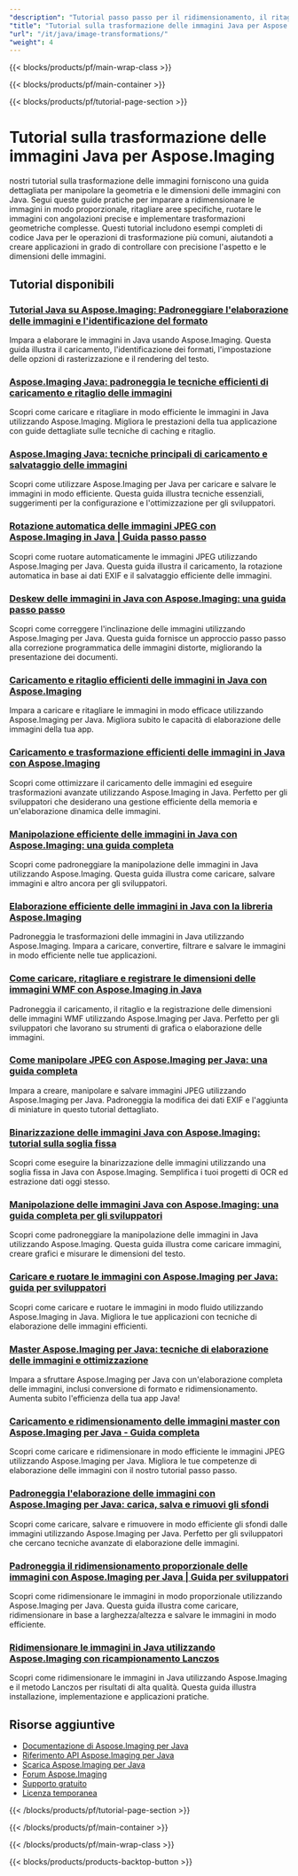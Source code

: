 ```yaml
---
"description": "Tutorial passo passo per il ridimensionamento, il ritaglio, la rotazione e le trasformazioni geometriche delle immagini utilizzando Aspose.Imaging per Java."
"title": "Tutorial sulla trasformazione delle immagini Java per Aspose.Imaging"
"url": "/it/java/image-transformations/"
"weight": 4
---
```


{{< blocks/products/pf/main-wrap-class >}}

{{< blocks/products/pf/main-container >}}

{{< blocks/products/pf/tutorial-page-section >}}
# Tutorial sulla trasformazione delle immagini Java per Aspose.Imaging

nostri tutorial sulla trasformazione delle immagini forniscono una guida dettagliata per manipolare la geometria e le dimensioni delle immagini con Java. Segui queste guide pratiche per imparare a ridimensionare le immagini in modo proporzionale, ritagliare aree specifiche, ruotare le immagini con angolazioni precise e implementare trasformazioni geometriche complesse. Questi tutorial includono esempi completi di codice Java per le operazioni di trasformazione più comuni, aiutandoti a creare applicazioni in grado di controllare con precisione l'aspetto e le dimensioni delle immagini.

## Tutorial disponibili

### [Tutorial Java su Aspose.Imaging: Padroneggiare l'elaborazione delle immagini e l'identificazione del formato](./mastering-aspose-imaging-java-image-processing/)
Impara a elaborare le immagini in Java usando Aspose.Imaging. Questa guida illustra il caricamento, l'identificazione dei formati, l'impostazione delle opzioni di rasterizzazione e il rendering del testo.

### [Aspose.Imaging Java: padroneggia le tecniche efficienti di caricamento e ritaglio delle immagini](./aspose-imaging-java-efficient-image-load-crop/)
Scopri come caricare e ritagliare in modo efficiente le immagini in Java utilizzando Aspose.Imaging. Migliora le prestazioni della tua applicazione con guide dettagliate sulle tecniche di caching e ritaglio.

### [Aspose.Imaging Java: tecniche principali di caricamento e salvataggio delle immagini](./aspose-imaging-java-image-processing/)
Scopri come utilizzare Aspose.Imaging per Java per caricare e salvare le immagini in modo efficiente. Questa guida illustra tecniche essenziali, suggerimenti per la configurazione e l'ottimizzazione per gli sviluppatori.

### [Rotazione automatica delle immagini JPEG con Aspose.Imaging in Java | Guida passo passo](./auto-rotate-jpeg-images-aspose-imaging-java/)
Scopri come ruotare automaticamente le immagini JPEG utilizzando Aspose.Imaging per Java. Questa guida illustra il caricamento, la rotazione automatica in base ai dati EXIF e il salvataggio efficiente delle immagini.

### [Deskew delle immagini in Java con Aspose.Imaging: una guida passo passo](./deskew-images-aspose-imaging-java/)
Scopri come correggere l'inclinazione delle immagini utilizzando Aspose.Imaging per Java. Questa guida fornisce un approccio passo passo alla correzione programmatica delle immagini distorte, migliorando la presentazione dei documenti.

### [Caricamento e ritaglio efficienti delle immagini in Java con Aspose.Imaging](./aspose-imaging-java-load-crop-images/)
Impara a caricare e ritagliare le immagini in modo efficace utilizzando Aspose.Imaging per Java. Migliora subito le capacità di elaborazione delle immagini della tua app.

### [Caricamento e trasformazione efficienti delle immagini in Java con Aspose.Imaging](./aspose-imaging-java-image-loading-transformation/)
Scopri come ottimizzare il caricamento delle immagini ed eseguire trasformazioni avanzate utilizzando Aspose.Imaging in Java. Perfetto per gli sviluppatori che desiderano una gestione efficiente della memoria e un'elaborazione dinamica delle immagini.

### [Manipolazione efficiente delle immagini in Java con Aspose.Imaging: una guida completa](./java-image-manipulation-aspose-imaging-tutorial/)
Scopri come padroneggiare la manipolazione delle immagini in Java utilizzando Aspose.Imaging. Questa guida illustra come caricare, salvare immagini e altro ancora per gli sviluppatori.

### [Elaborazione efficiente delle immagini in Java con la libreria Aspose.Imaging](./aspose-imaging-java-image-processing-guide/)
Padroneggia le trasformazioni delle immagini in Java utilizzando Aspose.Imaging. Impara a caricare, convertire, filtrare e salvare le immagini in modo efficiente nelle tue applicazioni.

### [Come caricare, ritagliare e registrare le dimensioni delle immagini WMF con Aspose.Imaging in Java](./load-crop-log-wmf-image-dimensions-aspose-imaging-java/)
Padroneggia il caricamento, il ritaglio e la registrazione delle dimensioni delle immagini WMF utilizzando Aspose.Imaging per Java. Perfetto per gli sviluppatori che lavorano su strumenti di grafica o elaborazione delle immagini.

### [Come manipolare JPEG con Aspose.Imaging per Java: una guida completa](./master-jpeg-manipulation-aspose-imaging-java/)
Impara a creare, manipolare e salvare immagini JPEG utilizzando Aspose.Imaging per Java. Padroneggia la modifica dei dati EXIF e l'aggiunta di miniature in questo tutorial dettagliato.

### [Binarizzazione delle immagini Java con Aspose.Imaging: tutorial sulla soglia fissa](./master-image-binarization-java-aspose-imaging/)
Scopri come eseguire la binarizzazione delle immagini utilizzando una soglia fissa in Java con Aspose.Imaging. Semplifica i tuoi progetti di OCR ed estrazione dati oggi stesso.

### [Manipolazione delle immagini Java con Aspose.Imaging: una guida completa per gli sviluppatori](./master-java-image-manipulation-aspose-imaging-guide/)
Scopri come padroneggiare la manipolazione delle immagini in Java utilizzando Aspose.Imaging. Questa guida illustra come caricare immagini, creare grafici e misurare le dimensioni del testo.

### [Caricare e ruotare le immagini con Aspose.Imaging per Java: guida per sviluppatori](./load-rotate-images-aspose-imaging-java/)
Scopri come caricare e ruotare le immagini in modo fluido utilizzando Aspose.Imaging in Java. Migliora le tue applicazioni con tecniche di elaborazione delle immagini efficienti.

### [Master Aspose.Imaging per Java: tecniche di elaborazione delle immagini e ottimizzazione](./mastering-image-processing-aspose-imaging-java/)
Impara a sfruttare Aspose.Imaging per Java con un'elaborazione completa delle immagini, inclusi conversione di formato e ridimensionamento. Aumenta subito l'efficienza della tua app Java!

### [Caricamento e ridimensionamento delle immagini master con Aspose.Imaging per Java - Guida completa](./implement-image-loading-resizing-aspose-imaging-java/)
Scopri come caricare e ridimensionare in modo efficiente le immagini JPEG utilizzando Aspose.Imaging per Java. Migliora le tue competenze di elaborazione delle immagini con il nostro tutorial passo passo.

### [Padroneggia l'elaborazione delle immagini con Aspose.Imaging per Java: carica, salva e rimuovi gli sfondi](./aspose-imaging-java-master-image-processing/)
Scopri come caricare, salvare e rimuovere in modo efficiente gli sfondi dalle immagini utilizzando Aspose.Imaging per Java. Perfetto per gli sviluppatori che cercano tecniche avanzate di elaborazione delle immagini.

### [Padroneggia il ridimensionamento proporzionale delle immagini con Aspose.Imaging per Java | Guida per sviluppatori](./proportional-image-resizing-aspose-imaging-java/)
Scopri come ridimensionare le immagini in modo proporzionale utilizzando Aspose.Imaging per Java. Questa guida illustra come caricare, ridimensionare in base a larghezza/altezza e salvare le immagini in modo efficiente.

### [Ridimensionare le immagini in Java utilizzando Aspose.Imaging con ricampionamento Lanczos](./resize-images-java-aspose-imaging-lanczos/)
Scopri come ridimensionare le immagini in Java utilizzando Aspose.Imaging e il metodo Lanczos per risultati di alta qualità. Questa guida illustra installazione, implementazione e applicazioni pratiche.

## Risorse aggiuntive

- [Documentazione di Aspose.Imaging per Java](https://docs.aspose.com/imaging/java/)
- [Riferimento API Aspose.Imaging per Java](https://reference.aspose.com/imaging/java/)
- [Scarica Aspose.Imaging per Java](https://releases.aspose.com/imaging/java/)
- [Forum Aspose.Imaging](https://forum.aspose.com/c/imaging)
- [Supporto gratuito](https://forum.aspose.com/)
- [Licenza temporanea](https://purchase.aspose.com/temporary-license/)

{{< /blocks/products/pf/tutorial-page-section >}}

{{< /blocks/products/pf/main-container >}}

{{< /blocks/products/pf/main-wrap-class >}}

{{< blocks/products/products-backtop-button >}}